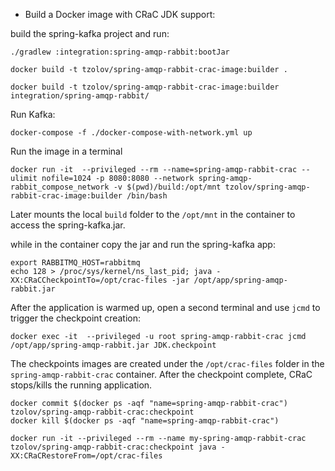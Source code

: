 * Build a Docker image with CRaC JDK support:

build the spring-kafka project and run:

```
./gradlew :integration:spring-amqp-rabbit:bootJar
```

```
docker build -t tzolov/spring-amqp-rabbit-crac-image:builder .

docker build -t tzolov/spring-amqp-rabbit-crac-image:builder integration/spring-amqp-rabbit/
```

Run Kafka:

```
docker-compose -f ./docker-compose-with-network.yml up
```

Run the image in a terminal
```
docker run -it  --privileged --rm --name=spring-amqp-rabbit-crac --ulimit nofile=1024 -p 8080:8080 --network spring-amqp-rabbit_compose_network -v $(pwd)/build:/opt/mnt tzolov/spring-amqp-rabbit-crac-image:builder /bin/bash
```

Later mounts the local `build` folder to the `/opt/mnt` in the container to access the spring-kafka.jar.

while in the container copy the jar and run the spring-kafka app:

```
export RABBITMQ_HOST=rabbitmq
echo 128 > /proc/sys/kernel/ns_last_pid; java -XX:CRaCCheckpointTo=/opt/crac-files -jar /opt/app/spring-amqp-rabbit.jar
```

After the application is warmed up, open a second terminal and use `jcmd` to trigger the checkpoint creation:
```
docker exec -it  --privileged -u root spring-amqp-rabbit-crac jcmd /opt/app/spring-amqp-rabbit.jar JDK.checkpoint
```

The checkpoints images are created under the `/opt/crac-files` folder in the `spring-amqp-rabbit-crac` container.
After the checkpoint complete, CRaC stops/kills the running application.


```
docker commit $(docker ps -aqf "name=spring-amqp-rabbit-crac") tzolov/spring-amqp-rabbit-crac:checkpoint
docker kill $(docker ps -aqf "name=spring-amqp-rabbit-crac")
```

```
docker run -it --privileged --rm --name my-spring-amqp-rabbit-crac tzolov/spring-amqp-rabbit-crac:checkpoint java -XX:CRaCRestoreFrom=/opt/crac-files
```